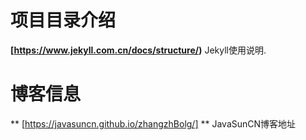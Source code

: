 # 项目目录介绍

**[https://www.jekyll.com.cn/docs/structure/)** Jekyll使用说明.

# 博客信息
** [https://javasuncn.github.io/zhangzhBolg/] ** JavaSunCN博客地址
